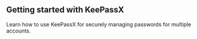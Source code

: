 ## Getting started with KeePassX

Learn how to use KeePassX for securely managing passwords for multiple accounts.

